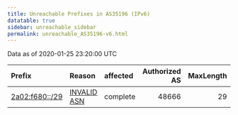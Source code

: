 ```yaml
---
title: Unreachable Prefixes in AS35196 (IPv6)
datatable: true
sidebar: unreachable_sidebar
permalink: unreachable_AS35196-v6.html
---
```


Data as of 2020-01-25 23:20:00 UTC


<div class="datatable-begin"></div>

| Prefix                                                 | Reason                                                                                                | affected   |   Authorized AS |   MaxLength | Anchor                                         |   unreachable /48s |
|:-------------------------------------------------------|:------------------------------------------------------------------------------------------------------|:-----------|----------------:|------------:|:-----------------------------------------------|-------------------:|
| [2a02:f680::/29](https://stat.ripe.net/2a02:f680::/29) | [INVALID ASN](https://rpki-validator.ripe.net/announcement-preview?asn=AS35196&prefix=2a02:f680::/29) | complete   |           48666 |          29 | [RIPE](unreachable_RIPE_NCC_RPKI_Root-v6.html) |             524288 |

<div class="datatable-end"></div>